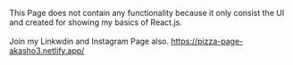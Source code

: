 This Page does not contain any functionality because it only consist the UI and created for showing my basics of React.js.<br>
<br>
Join my Linkwdin and Instagram Page also.
https://pizza-page-akasho3.netlify.app/
